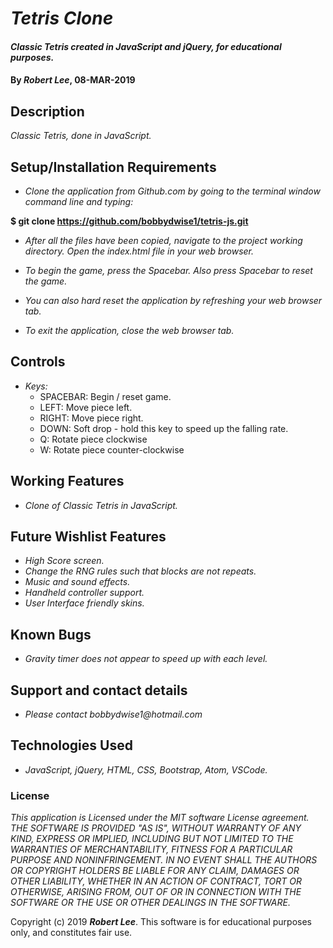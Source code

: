 # _Tetris Clone_

#### _Classic Tetris created in JavaScript and jQuery, for educational purposes._

#### By _**Robert Lee**_, 08-MAR-2019

## Description

_Classic Tetris, done in JavaScript._

## Setup/Installation Requirements

* _Clone the application from Github.com by going to the terminal window command line and typing:_

****$ git clone https://github.com/bobbydwise1/tetris-js.git****

* _After all the files have been copied, navigate to the project working directory.  Open the index.html file in your web browser._

* _To begin the game, press the Spacebar.  Also press Spacebar to reset the game._

* _You can also hard reset the application by refreshing your web browser tab._

* _To exit the application, close the web browser tab._

## Controls

* _Keys:_
  * SPACEBAR: Begin / reset game.
  * LEFT: Move piece left.
  * RIGHT: Move piece right.
  * DOWN: Soft drop - hold this key to speed up the falling rate.
  * Q: Rotate piece clockwise
  * W: Rotate piece counter-clockwise

## Working Features

* _Clone of Classic Tetris in JavaScript._

## Future Wishlist Features

* _High Score screen._
* _Change the RNG rules such that blocks are not repeats._
* _Music and sound effects._
* _Handheld controller support._
* _User Interface friendly skins._

## Known Bugs

* _Gravity timer does not appear to speed up with each level._

## Support and contact details

* _Please contact bobbydwise1@hotmail.com_

## Technologies Used

* _JavaScript, jQuery, HTML, CSS, Bootstrap, Atom, VSCode._

### License

*This application is Licensed under the MIT software License agreement. THE SOFTWARE IS PROVIDED "AS IS", WITHOUT WARRANTY OF ANY KIND, EXPRESS OR IMPLIED, INCLUDING BUT NOT LIMITED TO THE WARRANTIES OF MERCHANTABILITY, FITNESS FOR A PARTICULAR PURPOSE AND NONINFRINGEMENT. IN NO EVENT SHALL THE AUTHORS OR COPYRIGHT HOLDERS BE LIABLE FOR ANY CLAIM, DAMAGES OR OTHER LIABILITY, WHETHER IN AN ACTION OF CONTRACT, TORT OR OTHERWISE, ARISING FROM, OUT OF OR IN CONNECTION WITH THE SOFTWARE OR THE USE OR OTHER DEALINGS IN THE SOFTWARE.*

Copyright (c) 2019 **_Robert Lee_**.  This software is for educational purposes only, and constitutes fair use.